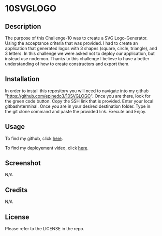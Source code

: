 # 10SVGLOGO
## Description

The purpose of this Challenge-10 was to create a SVG Logo-Generator. Using the acceptance criteria that was provided. I had to create an application that generated logos with 3 shapes (square, circle, triangle), and 3 letters. In this challenge we were asked not to deploy our application, but instead use nodemon. Thanks to this challenge I believe to have a better understanding of how to create constructors and export them.

## Installation
In order to install this repository you will need to navigate into my github "https://github.com/epinedo3/10SVGLOGO". Once you are there, look for the green code button. Copy the SSH link that is provided. Enter your local gitbash/terminal. Once you are in your desired destination folder. Type in the git clone command and paste the provided link. Execute and Enjoy.

## Usage
To find my github, click [here](https://github.com/epinedo3/10SVGLOGO).

<!-- To find my deployed website, click [here](). -->

To find my deployement video, click [here](https://drive.google.com/file/d/1zPHAaLY_u2RuFbrLLdm7q8-uQwodMSH-/view).

## Screenshot
N/A

## Credits
N/A

## License

Please refer to the LICENSE in the repo.

    